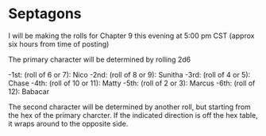 # Septagons

I will be making the rolls for Chapter 9 this evening at 5:00 pm CST (approx six hours from time of posting)


The primary character will be determined by rolling 2d6

-1st: (roll of 6 or 7): Nico
-2nd: (roll of 8 or 9): Sunitha
-3rd: (roll of 4 or 5): Chase
-4th: (roll of 10 or 11): Matty
-5th: (roll of 2 or 3): Marcus
-6th: (roll of 12): Babacar

The second character will be determined by another roll, but starting from the hex of the primary charcter. If the indicated direction is off the hex table, it wraps around to the opposite side.
